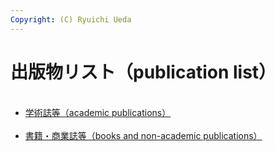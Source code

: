 ```yaml
---
Copyright: (C) Ryuichi Ueda
---
```



# 出版物リスト（publication list）
<ul><br />
 <li><a href="http://blog.ueda.asia/?page_id=6033" title="出版物リスト（学術誌等）">学術誌等（academic publications）</a></li><br />
 <li><a href="http://blog.ueda.asia/?page_id=6030" title="出版物リスト（書籍・商業誌等）">書籍・商業誌等（books and non-academic publications）</a></li><br />
</ul>
